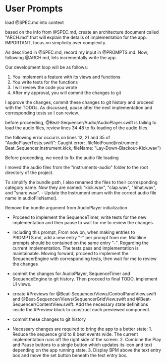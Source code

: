 # User Prompts

load @SPEC.md into context

based on the info from @SPEC.md, create an architecture document called "ARCH.md" that will explain the details of implementation for the app. IMPORTANT, focus on simplicity over complexity.

As described in @SPEC.md, record my input in @PROMPTS.md. Now, following @ARCH.md, lets incrementally write the app.

Our development loop will be as follows:
1. You implement a feature with its views and functions
2. You write tests for the functions
3. I will review the code you wrote
4. After my approval, you will commit the changes to git

I approve the changes, commit these changes to git history and proceed with the TODOs. As discussed, pause after the next implementation and corresponding tests so I can review.

before proceeding, @Beat-Sequencer/Audio/AudioPlayer.swift is failing to load the audio files, review lines 34:48 to fix loading of the audio files.

the following error occurrs on lines 12, 21 and 35 of "AudioPlayerTests.swift": Caught error: .fileNotFound(instrument: Beat_Sequencer.Instrument.kick, fileName: "Lay-Down-Blackout-Kick.wav")

Before proceeding, we need to fix the audio file loading

I moved the audio files from the "instruments-audio" folder to the root directory of the project.

To simplify the bundle path, I also renamed the files to their corresponding category name. Now they are named:
"kick.wav", "clap.wav", "hihat.wav", and "snare.wav".
    - Update the Instrument enum with the correct audio file name in audioFileName().

Remove the bundle argument from AudioPlayer initialization

- Proceed to implement the SequenceTimer, write tests for the new implementation and then pause to wait for me to review the changes.

- including this prompt, From now on, when making entries to PROMPTS.md, add a new entry "-" per prompt from me. Multiline prompts should be contained on the same entry "-". Regarding the current implementation. The tests pass and implementation is maintainable. Moving forward, proceed to implement the SequencerEngine with corresponding tests, then wait for me to review the changes

- commit the changes for AudioPlayer, SequenceTimer and SequenceEngine to git history. Then proceed to final TODO, implement UI views.

- create #Previews for @Beat-Sequencer/Views/ControlPanelView.swift and @Beat-Sequencer/Views/SequencerGridView.swift and @Beat-Sequencer/ContentView.swift. Add the necessary state definitions inside the #Preview block to construct each previewed component.

- commit these changes to git history

- Necessary changes are required to bring the app to a better state: 1. Reduce the sequence grid to 8 beat events wide. The current implementation runs off the right side of the screen. 2. Combine the Play and Pause buttons to a single button which updates its icon and text depending on the app running state. 3. Display BPM above the text entry box and move the set button beneath the text entry box.
